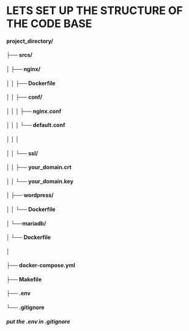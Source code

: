 # LETS SET UP THE STRUCTURE OF THE CODE BASE

#### project_directory/
#### ├── srcs/
#### │   ├── nginx/
#### │   │   ├── Dockerfile
#### │   │   ├── conf/
#### │   │   │   ├── nginx.conf
#### │   │   │   └── default.conf
#### │   │   │   
#### │   │   └── ssl/
#### │   │       ├──  your_domain.crt
#### │   │       └──  your_domain.key
#### │   ├── wordpress/
#### │   │   └──  Dockerfile
#### │   └──mariadb/
#### │       └── Dockerfile
#### │      
#### ├── docker-compose.yml
#### ├── Makefile
#### ├── .env
#### └── .gitignore


##### put the .env in .gitignore

